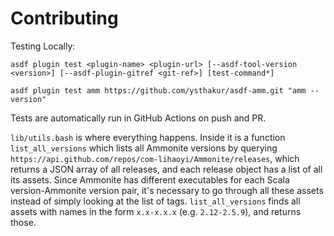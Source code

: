 # Contributing

Testing Locally:

```shell
asdf plugin test <plugin-name> <plugin-url> [--asdf-tool-version <version>] [--asdf-plugin-gitref <git-ref>] [test-command*]

asdf plugin test amm https://github.com/ysthakur/asdf-amm.git "amm --version"
```

Tests are automatically run in GitHub Actions on push and PR.

`lib/utils.bash` is where everything happens. Inside it is a function `list_all_versions`
which lists all Ammonite versions by querying `https://api.github.com/repos/com-lihaoyi/Ammonite/releases`,
which returns a JSON array of all releases, and each release object has a list of
all its assets. Since Ammonite has different executables for each Scala version-Ammonite version pair,
it's necessary to go through all these assets instead of simply looking at the list
of tags. `list_all_versions` finds all assets with names in the form `x.x-x.x.x` (e.g. `2.12-2.5.9`),
and returns those.
